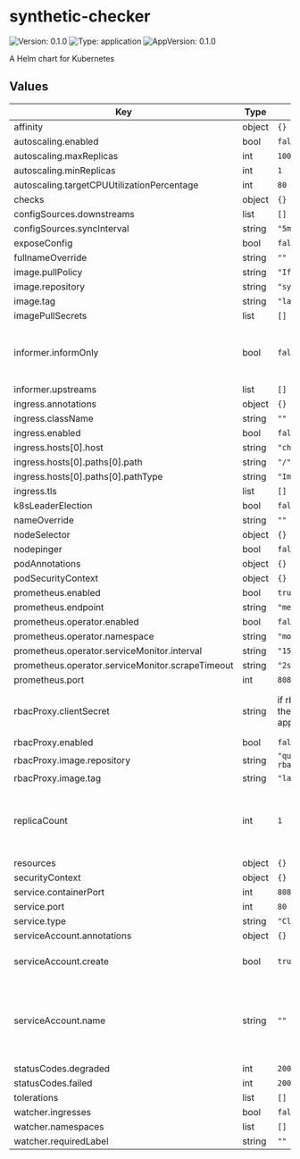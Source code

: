 # synthetic-checker

![Version: 0.1.0](https://img.shields.io/badge/Version-0.1.0-informational?style=flat-square) ![Type: application](https://img.shields.io/badge/Type-application-informational?style=flat-square) ![AppVersion: 0.1.0](https://img.shields.io/badge/AppVersion-0.1.0-informational?style=flat-square)

A Helm chart for Kubernetes

## Values

| Key | Type | Default | Description |
|-----|------|---------|-------------|
| affinity | object | `{}` |  |
| autoscaling.enabled | bool | `false` |  |
| autoscaling.maxReplicas | int | `100` |  |
| autoscaling.minReplicas | int | `1` |  |
| autoscaling.targetCPUUtilizationPercentage | int | `80` |  |
| checks | object | `{}` |  |
| configSources.downstreams | list | `[]` |  |
| configSources.syncInterval | string | `"5m"` |  |
| exposeConfig | bool | `false` |  |
| fullnameOverride | string | `""` |  |
| image.pullPolicy | string | `"IfNotPresent"` |  |
| image.repository | string | `"synthetic-checker"` |  |
| image.tag | string | `"latest"` |  |
| imagePullSecrets | list | `[]` |  |
| informer.informOnly | bool | `false` | when set to true, will prevent the checks from being executed in the local instance |
| informer.upstreams | list | `[]` |  |
| ingress.annotations | object | `{}` |  |
| ingress.className | string | `""` |  |
| ingress.enabled | bool | `false` |  |
| ingress.hosts[0].host | string | `"chart-example.local"` |  |
| ingress.hosts[0].paths[0].path | string | `"/"` |  |
| ingress.hosts[0].paths[0].pathType | string | `"ImplementationSpecific"` |  |
| ingress.tls | list | `[]` |  |
| k8sLeaderElection | bool | `false` |  |
| nameOverride | string | `""` |  |
| nodeSelector | object | `{}` |  |
| nodepinger | bool | `false` |  |
| podAnnotations | object | `{}` |  |
| podSecurityContext | object | `{}` |  |
| prometheus.enabled | bool | `true` |  |
| prometheus.endpoint | string | `"metrics"` |  |
| prometheus.operator.enabled | bool | `false` |  |
| prometheus.operator.namespace | string | `"monitoring"` |  |
| prometheus.operator.serviceMonitor.interval | string | `"15s"` |  |
| prometheus.operator.serviceMonitor.scrapeTimeout | string | `"2s"` |  |
| prometheus.port | int | `8080` |  |
| rbacProxy.clientSecret | string | if rbacProxy is enabled, the chart will use the app's SA if this is not set | The name of a kubernetes service account secret |
| rbacProxy.enabled | bool | `false` |  |
| rbacProxy.image.repository | string | `"quay.io/brancz/kube-rbac-proxy"` |  |
| rbacProxy.image.tag | string | `"latest"` |  |
| replicaCount | int | `1` | set replicaCount > 1 and k8sLeaderElection to true to enable leader/follower HA mode |
| resources | object | `{}` |  |
| securityContext | object | `{}` |  |
| service.containerPort | int | `8080` |  |
| service.port | int | `80` |  |
| service.type | string | `"ClusterIP"` |  |
| serviceAccount.annotations | object | `{}` |  |
| serviceAccount.create | bool | `true` | Specifies whether a service account should be created |
| serviceAccount.name | string | `""` | The name of the service account to use. If not set and create is true, a name is generated using the fullname template |
| statusCodes.degraded | int | `200` |  |
| statusCodes.failed | int | `200` |  |
| tolerations | list | `[]` |  |
| watcher.ingresses | bool | `false` |  |
| watcher.namespaces | list | `[]` |  |
| watcher.requiredLabel | string | `""` |  |

